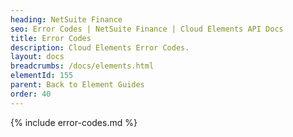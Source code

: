```yaml
---
heading: NetSuite Finance
seo: Error Codes | NetSuite Finance | Cloud Elements API Docs
title: Error Codes
description: Cloud Elements Error Codes.
layout: docs
breadcrumbs: /docs/elements.html
elementId: 155
parent: Back to Element Guides
order: 40
---
```


{% include error-codes.md %}
